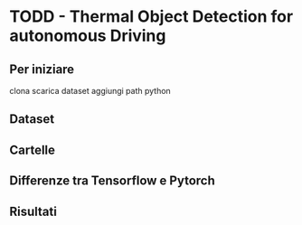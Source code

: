 # TODD - Thermal Object Detection for autonomous Driving

## Per iniziare
clona
scarica dataset
aggiungi path python
## Dataset

## Cartelle

## Differenze tra Tensorflow e Pytorch

## Risultati
